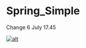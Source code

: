Spring_Simple
=============
Change 6 July 17.45



[![alt](https://codenvy-stg.com/factory/resources/factory-white.png)](https://codenvy-stg.com/ide-resources/share/project/artnata9/Hello_World)
